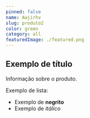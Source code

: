 ```yaml
---
pinned: false
name: Awjirhv
slug: produto2
color: green
category: all
featuredImage: ./featured.png
---
```


## Exemplo de título

Informação sobre o produto.

Exemplo de lista:

- Exemplo de **negrito**
- Exemplo de _itálico_
